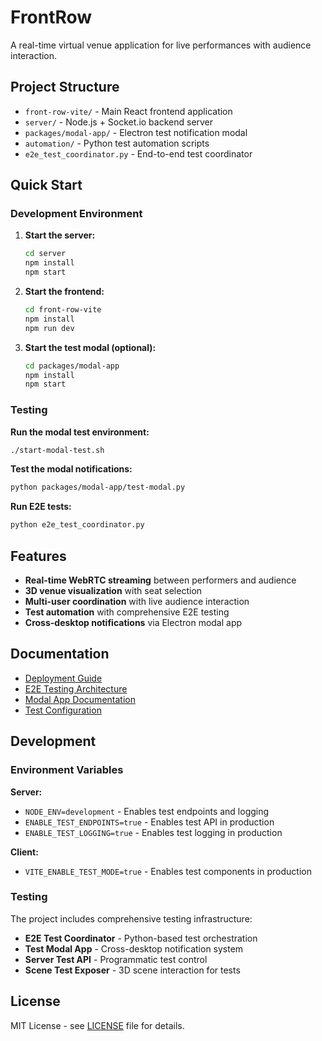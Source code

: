 # FrontRow

A real-time virtual venue application for live performances with audience interaction.

## Project Structure

- `front-row-vite/` - Main React frontend application
- `server/` - Node.js + Socket.io backend server
- `packages/modal-app/` - Electron test notification modal
- `automation/` - Python test automation scripts
- `e2e_test_coordinator.py` - End-to-end test coordinator

## Quick Start

### Development Environment

1. **Start the server:**
   ```bash
   cd server
   npm install
   npm start
   ```

2. **Start the frontend:**
   ```bash
   cd front-row-vite
   npm install
   npm run dev
   ```

3. **Start the test modal (optional):**
   ```bash
   cd packages/modal-app
   npm install
   npm start
   ```

### Testing

**Run the modal test environment:**
```bash
./start-modal-test.sh
```

**Test the modal notifications:**
```bash
python packages/modal-app/test-modal.py
```

**Run E2E tests:**
```bash
python e2e_test_coordinator.py
```

## Features

- **Real-time WebRTC streaming** between performers and audience
- **3D venue visualization** with seat selection
- **Multi-user coordination** with live audience interaction
- **Test automation** with comprehensive E2E testing
- **Cross-desktop notifications** via Electron modal app

## Documentation

- [Deployment Guide](DEPLOYMENT_GUIDE.md)
- [E2E Testing Architecture](E2E_TESTING_ARCHITECTURE.md)
- [Modal App Documentation](packages/modal-app/README.md)
- [Test Configuration](server/test-config.md)

## Development

### Environment Variables

**Server:**
- `NODE_ENV=development` - Enables test endpoints and logging
- `ENABLE_TEST_ENDPOINTS=true` - Enables test API in production
- `ENABLE_TEST_LOGGING=true` - Enables test logging in production

**Client:**
- `VITE_ENABLE_TEST_MODE=true` - Enables test components in production

### Testing

The project includes comprehensive testing infrastructure:

- **E2E Test Coordinator** - Python-based test orchestration
- **Test Modal App** - Cross-desktop notification system
- **Server Test API** - Programmatic test control
- **Scene Test Exposer** - 3D scene interaction for tests

## License

MIT License - see [LICENSE](LICENSE) file for details.
